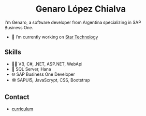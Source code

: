 

<!--
**GenLC/GenLC** is a ✨ _special_ ✨ repository because its `README.md` (this file) appears on your GitHub profile.
# El encabezado más largo
Here are some ideas to get you started:

- 🔭 I’m currently working on ...
- 🌱 I’m currently learning ...
- 👯 I’m looking to collaborate on ...
- 🤔 I’m looking for help with ...
- 💬 Ask me about ...
- 📫 How to reach me: ...
- 😄 Pronouns: ...
- ⚡ Fun fact: ...
-->
<h1 align="center">
  <!--<img src="https://raw.githubusercontent.com/martonlederer/martonlederer/master/name.svg" alt="Marton Lederer" />-->
  Genaro López Chialva
</h1>


I'm Genaro, a software developer from Argentina specializing in SAP Business One.

- 🔭 I’m currently working on [Star Technology](startechnology.com.ar) 

## Skills
- 👨‍💻  VB, C#, .NET, ASP.NET, WebApi
- 💽 SQL Server, Hana 
- 🌐 SAP Business One Developer
- 🕸️ SAPUI5, JavaScrypt, CSS, Bootstrap

## Contact
- [curriculum](https://genlc.github.io/me/)

